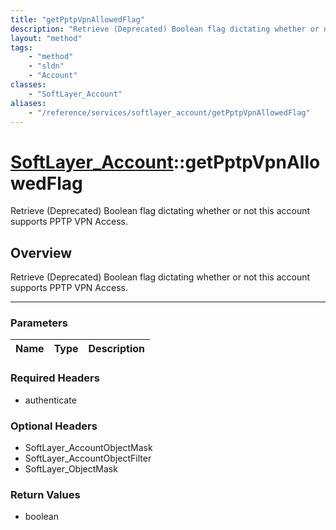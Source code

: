 ```yaml
---
title: "getPptpVpnAllowedFlag"
description: "Retrieve (Deprecated) Boolean flag dictating whether or not this account supports PPTP VPN Access."
layout: "method"
tags:
    - "method"
    - "sldn"
    - "Account"
classes:
    - "SoftLayer_Account"
aliases:
    - "/reference/services/softlayer_account/getPptpVpnAllowedFlag"
---
```

# [SoftLayer_Account](/reference/services/SoftLayer_Account)::getPptpVpnAllowedFlag


Retrieve (Deprecated) Boolean flag dictating whether or not this account supports PPTP VPN Access.


## Overview 
Retrieve (Deprecated) Boolean flag dictating whether or not this account supports PPTP VPN Access.

-----

### Parameters 
|Name | Type | Description |
| --- | --- | --- |


### Required Headers
* authenticate


### Optional Headers
* SoftLayer_AccountObjectMask
* SoftLayer_AccountObjectFilter
* SoftLayer_ObjectMask

### Return Values
* boolean




